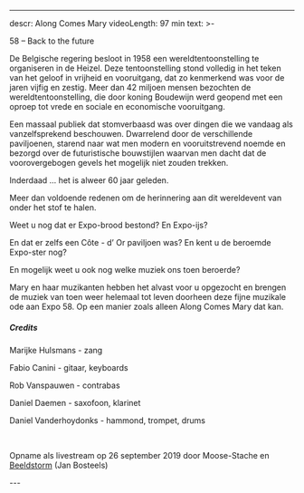 
---
descr: Along Comes Mary
videoLength: 97 min
text: >-
  <p>58 – Back to the future </p><p>De Belgische regering besloot in 1958 een wereldtentoonstelling te organiseren in de Heizel. Deze tentoonstelling stond volledig in het teken van het geloof in vrijheid en vooruitgang, dat zo kenmerkend was voor de jaren vijfig en zestig. Meer dan 42 miljoen mensen bezochten de wereldtentoonstelling, die door koning Boudewijn werd geopend met een oproep tot vrede en sociale en economische vooruitgang. </p><p>Een massaal publiek dat stomverbaasd was over dingen die we vandaag als vanzelfsprekend beschouwen. Dwarrelend door de verschillende paviljoenen, starend naar wat men modern en vooruitstrevend noemde en bezorgd over de futuristische bouwstijlen waarvan men dacht dat de voorovergebogen gevels het mogelijk niet zouden trekken. &nbsp;</p><p>Inderdaad … het is alweer 60 jaar geleden. </p><p>Meer dan voldoende redenen om de herinnering aan dit wereldevent van onder het stof te halen. </p><p>Weet u nog dat er Expo-brood bestond? En Expo-ijs? </p><p>En dat er zelfs een Côte - d’ Or paviljoen was? En kent u de beroemde Expo-ster nog? </p><p>En mogelijk weet u ook nog welke muziek ons toen beroerde? </p><p> Mary en haar muzikanten hebben het alvast voor u opgezocht en brengen de muziek van toen weer helemaal tot leven doorheen deze fijne muzikale ode aan Expo 58. Op een manier zoals alleen Along Comes Mary dat kan.</p><h5>Credits</h5><p>Marijke Hulsmans - zang</p><p>Fabio Canini - gitaar, keyboards</p><p>Rob Vanspauwen - contrabas</p><p>Daniel Daemen - saxofoon, klarinet</p><p>Daniel Vanderhoydonks - hammond, trompet, drums</p><p>‍</p><p>Opname als livestream op 26 september 2019 door Moose-Stache en <a href="http://www.beeldstorm.be" target="_blank">Beeldstorm</a> (Jan Bosteels)</p>
---
